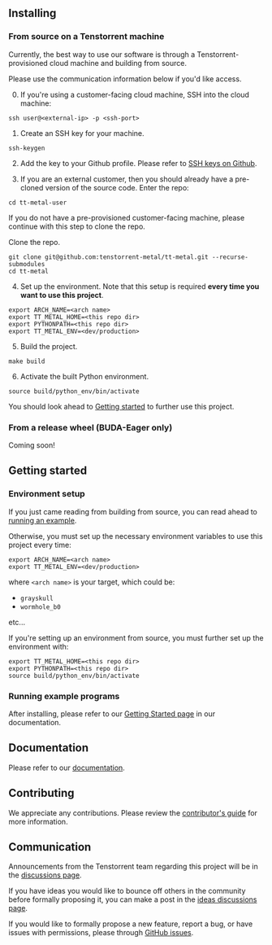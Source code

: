 ## Installing

### From source on a Tenstorrent machine

Currently, the best way to use our software is through a
Tenstorrent-provisioned cloud machine and building from source.

Please use the communication information below if you'd like access.

0. If you're using a customer-facing cloud machine, SSH into the cloud machine:

```
ssh user@<external-ip> -p <ssh-port>
```

1. Create an SSH key for your machine.

```
ssh-keygen
```

2. Add the key to your Github profile. Please refer to [SSH keys on
   Github](https://docs.github.com/en/authentication/connecting-to-github-with-ssh/adding-a-new-ssh-key-to-your-github-account).

3. If you are an external customer, then you should already have a pre-cloned
version of the source code. Enter the repo:

```
cd tt-metal-user
```

If you do not have a pre-provisioned customer-facing machine, please continue
with this step to clone the repo.

Clone the repo.

```
git clone git@github.com:tenstorrent-metal/tt-metal.git --recurse-submodules
cd tt-metal
```

4. Set up the environment. Note that this setup is required **every time you
   want to use this project**.

```
export ARCH_NAME=<arch name>
export TT_METAL_HOME=<this repo dir>
export PYTHONPATH=<this repo dir>
export TT_METAL_ENV=<dev/production>
```

5. Build the project.

```
make build
```

6. Activate the built Python environment.

```
source build/python_env/bin/activate
```

You should look ahead to [Getting started](#getting-started) to further use
this project.

### From a release wheel (BUDA-Eager only)

Coming soon!

## Getting started

### Environment setup

If you just came reading from building from source, you can read ahead to
[running an example](#running-example-programs).

Otherwise, you must set up the necessary environment variables to use this
project every time:

```
export ARCH_NAME=<arch name>
export TT_METAL_ENV=<dev/production>
```

where ``<arch name>`` is your target, which could be:

- ``grayskull``
- ``wormhole_b0``

etc...

If you're setting up an environment from source, you must further set up the
environment with:

```
export TT_METAL_HOME=<this repo dir>
export PYTHONPATH=<this repo dir>
source build/python_env/bin/activate
```

### Running example programs

After installing, please refer to our [Getting Started
page](https://tenstorrent-metal.github.io/tt-metal/latest/get_started/get_started.html)
in our documentation.

## Documentation

Please refer to our
[documentation](https://tenstorrent-metal.github.io/tt-metal/latest/index.html).

## Contributing

We appreciate any contributions. Please review the [contributor's
guide](CONTRIBUTING.md) for more information.

## Communication

Announcements from the Tenstorrent team regarding this project will be in the
[discussions
page](https://github.com/orgs/tenstorrent-metal/discussions/categories/announcements).

If you have ideas you would like to bounce off others in the community before
formally proposing it, you can make a post in the [ideas discussions
page](https://github.com/orgs/tenstorrent-metal/discussions/categories/ideas).

If you would like to formally propose a new feature, report a bug, or have
issues with permissions, please through [GitHub
issues](https://github.com/tenstorrent-metal/tt-metal/issues/new/choose).
